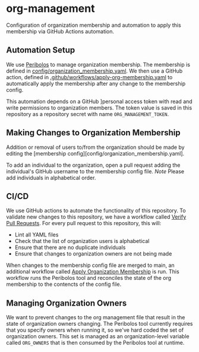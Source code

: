 # org-management

Configuration of organization membership and automation to apply this
membership via GitHub Actions automation.

## Automation Setup

We use [Peribolos](https://docs.prow.k8s.io/docs/components/cli-tools/peribolos/) to manage
organization membership. The membership is defined in [config/organization_membership.yaml](config/organization_membership.yaml).
We then use a GitHub action, defined in [.github/workflows/apply-org-membership.yaml](.github/workflows/apply-org-membership.yaml)
to automatically apply the membership after any change to the membership config.

This automation depends on a GitHub ]personal access token with read and write
permissions to organization members. The token value is saved in this repository as a
repository secret with name `ORG_MANAGEMENT_TOKEN`.

## Making Changes to Organization Membership

Addition or removal of users to/from the organization should be made by editing
the [membership config][config/organization_membership.yaml].

To add an individual to the organization, open a pull request adding the
individual's GitHub username to the membership config file. *Note* Please
add individuals in alphabetical order.

## CI/CD

We use GitHub actions to automate the functionality of this repository. To validate
new changes to this repository, we have a workflow called [Verify Pull Requests](.github/workflows/verify-pull-requests.yaml).
For every pull request to this repository, this will:

  * Lint all YAML files
  * Check that the list of organization users is alphabetical
  * Ensure that there are no duplicate individuals
  * Ensure that changes to organization owners are not being made

When changes to the membership config file are merged to main, an additional workflow
called [Apply Organization Membership](.github/workflows/apply-org-membership.yaml) is run. This
workflow runs the Peribolos tool and reconciles the state of the org membership to
the contencts of the config file.

## Managing Organization Owners

We want to prevent changes to the org management file that result in the state of organization owners
changing. The Peribolos tool currently requires that you specify owners when running it, so we've
hard coded the set of organization owners. This set is managed as an organization-level variable
called `ORG_OWNERS` that is then consumed by the Peribolos tool at runtime.